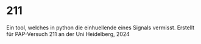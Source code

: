 # 211
Ein tool, welches in python die einhuellende eines Signals vermisst. Erstellt für PAP-Versuch 211 an der Uni Heidelberg, 2024
